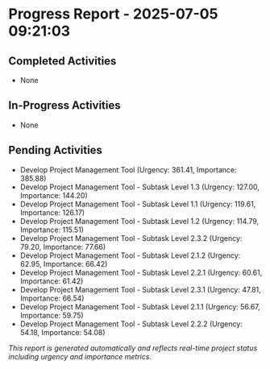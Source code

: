 # Progress Report - 2025-07-05 09:21:03

## Completed Activities
- None

## In-Progress Activities
- None

## Pending Activities
- Develop Project Management Tool (Urgency: 361.41, Importance: 385.88)
- Develop Project Management Tool - Subtask Level 1.3 (Urgency: 127.00, Importance: 144.20)
- Develop Project Management Tool - Subtask Level 1.1 (Urgency: 119.61, Importance: 126.17)
- Develop Project Management Tool - Subtask Level 1.2 (Urgency: 114.79, Importance: 115.51)
- Develop Project Management Tool - Subtask Level 2.3.2 (Urgency: 79.20, Importance: 77.66)
- Develop Project Management Tool - Subtask Level 2.1.2 (Urgency: 62.95, Importance: 66.42)
- Develop Project Management Tool - Subtask Level 2.2.1 (Urgency: 60.61, Importance: 61.42)
- Develop Project Management Tool - Subtask Level 2.3.1 (Urgency: 47.81, Importance: 66.54)
- Develop Project Management Tool - Subtask Level 2.1.1 (Urgency: 56.67, Importance: 59.75)
- Develop Project Management Tool - Subtask Level 2.2.2 (Urgency: 54.18, Importance: 54.08)

*This report is generated automatically and reflects real-time project status including urgency and importance metrics.*
